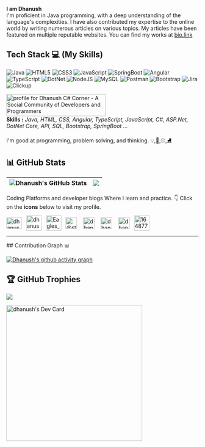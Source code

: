 <b>I am Dhanush </b> <br>
I'm proficient in Java programming, with a deep understanding of the language's complexities. I have also contributed my expertise to the online world by writing numerous articles on various topics. My articles have been featured on multiple reputable websites. You can find my works at <a href="https://bio.link/dhanushprofile" target="blank">bio.link</a>
## Tech Stack :computer: (My Skills)
![Java](https://img.shields.io/badge/java-%23ED8B00.svg?style=for-the-badge&logo=java&logoColor=white) 
![HTML5](https://img.shields.io/badge/html5-%23E34F26.svg?style=for-the-badge&logo=html5&logoColor=white)
![CSS3](https://img.shields.io/badge/css3-%231572B6.svg?style=for-the-badge&logo=css3&logoColor=white) 
![JavaScript](https://img.shields.io/badge/javascript-%23323330.svg?style=for-the-badge&logo=javascript&logoColor=%23F7DF1E) 
![SpringBoot](https://img.shields.io/badge/springboot-6DAF0F?style=for-the-badge&logo=springboot&logoColor=white)
![Angular](https://img.shields.io/badge/angular-%23E64F16.svg?style=for-the-badge&logo=angular&logoColor=white)
![TypeScript](https://img.shields.io/badge/typescript-%23007ACC.svg?style=for-the-badge&logo=typescript&logoColor=white) 
![DotNet](https://img.shields.io/badge/dotnet-%235A0FDF.svg?style=for-the-badge&logo=dotnet&logoColor=white) 
![NodeJS](https://img.shields.io/badge/node.js-6DA55F?style=for-the-badge&logo=node.js&logoColor=white)
![MySQL](https://img.shields.io/badge/mysql-%2300f.svg?style=for-the-badge&logo=mysql&logoColor=white)
![Postman](https://img.shields.io/badge/Postman-FF6C37?style=for-the-badge&logo=postman&logoColor=white)
![Bootstrap](https://img.shields.io/badge/bootstrap-%23563D7C.svg?style=for-the-badge&logo=bootstrap&logoColor=white)
![Jira](https://img.shields.io/badge/jira-%230A0FFF.svg?style=for-the-badge&logo=jira&logoColor=white)
![Clickup](https://img.shields.io/badge/clickup-%23703FFB.svg?style=for-the-badge&logo=clickup&logoColor=white)

 <a href="https://www.c-sharpcorner.com/members/dhanush-krishnan">
<img src="https://www.c-sharpcorner.com/members/dhanush-krishnan/flair.png" width="260" height="58" alt="profile for Dhanush C# Corner - A Social Community of Developers and Programmers" title="profile for Dhanush at C# Corner - A Social Community of Developers and Programmers" />
</a>
<br>
<b>Skills :</b>
<i>Java, HTML, CSS, Angular, TypeScript, JavaScript, C#, ASP.Net, DotNet Core, API, SQL, Bootstrap, SpringBoot ...</i>

I'm good at programming, problem solving, and thinking. :bulb:,:trumpet:,:baseball:,:ice_skate:

## 📊 GitHub Stats
| <img align="center" src="https://github-readme-stats.vercel.app/api?username=dhan-profile&show_icons=true&include_all_commits=true&theme=buefy&hide_border=true&hide=issues" alt="Dhanush's GitHub Stats" /> | <img align="center" src="https://github-readme-stats.vercel.app/api/top-langs/?username=dhan-profile&layout=compact&theme=buefy&hide_border=true" /> |
| ------------- | ------------- |

Coding Platforms and developer blogs Where I learn and practice. 👇 Click on the **icons** below to visit my profile.

<a href="https://www.hackerrank.com/dhanushkrish45" target="_blank"><img align="center" src="https://raw.githubusercontent.com/rahuldkjain/github-profile-readme-generator/master/src/images/icons/Social/hackerrank.svg" alt="dhanushkrish45" height="30" width="40" /></a>
&nbsp;
<a href="https://dev.to/dhanush9952" target="_blank"><img align="center" src="https://cdn-icons-png.freepik.com/512/5969/5969113.png" alt="dhanush9952" height="40" width="40" /></a>
&nbsp;
<a href="https://leetcode.com/Eagles_Warrior/" target="_blank"><img align="center" src="https://upload.wikimedia.org/wikipedia/commons/1/19/LeetCode_logo_black.png" alt="Eagles_Warrior" height="40" width="40" /></a>
&nbsp;
<a href="https://medium.com/@storybydhanush" target="_blank"><img align="center" src="https://cdn-icons-png.flaticon.com/512/5968/5968906.png" alt="@storybydhanush" height="30" width="30" /></a>
&nbsp;&nbsp;
<a href="https://unstop.com/u/dhanushprofile" target="_blank"><img align="center" src="https://d8it4huxumps7.cloudfront.net/uploads/images/unstop/branding-guidelines/icon/unstop-icon-800x800.png" alt="dhanushprofile" height="30" width="30" /></a>
&nbsp;&nbsp;
<a href="https://www.hackerearth.com/@dhanushkrish45" target="_blank"><img align="center" src="https://upload.wikimedia.org/wikipedia/commons/e/e8/HackerEarth_logo.png" alt="dhanushprofile" height="30" width="30" /></a>
&nbsp;&nbsp;
<a href="https://www.codingninjas.com/studio/profile/b1ebb673-a4f2-4bb1-8bb4-e39a1f41242e" target="_blank"><img align="center" src="https://www.codingninjas.com/landing/wp-content/uploads/2022/11/CN-DP.jpg" alt="dhanushprofile" height="30" width="30" /></a>
&nbsp;
<a href="https://stackoverflow.com/users/16487734/dhanush?tab=profile" target="_blank"><img align="center" src="https://upload.wikimedia.org/wikipedia/commons/thumb/e/ef/Stack_Overflow_icon.svg/768px-Stack_Overflow_icon.svg.png" alt="16487734" height="40" width="40" /></a>
&nbsp;
<hr>
 ## Contribution Graph 📊

[![Dhanush's github activity graph](https://github-readme-activity-graph.vercel.app/graph?username=dhan-profile&theme=high-contrast)](https://github.com/dhan-profile/github-readme-activity-graph)

## 🏆 GitHub Trophies
![](https://github-profile-trophy.vercel.app/?username=dhan-profile&theme=radical&no-frame=false&no-bg=true&margin-w=4)

<a href="https://app.daily.dev/dhan_dev"><img src="https://api.daily.dev/devcards/v2/ZKFgA9Gz8lPcojFc6qLqk.png?type=default&r=evt" width="356" alt="dhanush's Dev Card"/></a>
